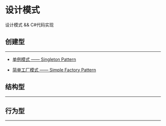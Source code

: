 # 设计模式

设计模式 && C#代码实现

## 创建型

---

- [单例模式 —— Singleton Pattern](https://github.com/WilsonPan/DesignPatterns/tree/master/Singleton)

- [简单工厂模式 —— Simple Factory Pattern](https://github.com/WilsonPan/DesignPatterns/tree/master/Singleton)


## 结构型

---

## 行为型

---
